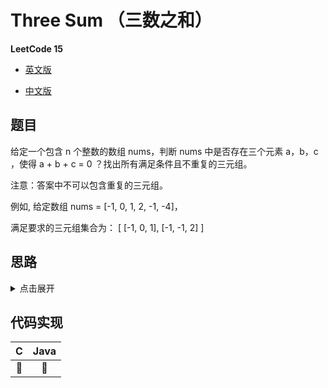 # Three Sum （三数之和）

**LeetCode 15**

- [英文版](https://leetcode.com/problems/3sum/)

- [中文版](https://leetcode-cn.com/problems/3sum/)

## 题目

给定一个包含 n 个整数的数组 nums，判断 nums 中是否存在三个元素 a，b，c ，使得 a + b + c = 0 ？找出所有满足条件且不重复的三元组。

注意：答案中不可以包含重复的三元组。

例如, 给定数组 nums = [-1, 0, 1, 2, -1, -4]，

满足要求的三元组集合为：
[
  [-1, 0, 1],
  [-1, -1, 2]
]

## 思路

<details>
<summary>点击展开</summary>

思路一：采用比较笨的方法，使用双层遍历，找到两个数的和等于目标值，有一个小优化，就是当遍历到的数值大于目标值时，就结束遍历，因为之后也不会存在这样的两个数
时间复杂度：O(n^2)

</details>

## 代码实现
| C | Java |
| :--: | :--: |
| 🤔 | 🤔 |
